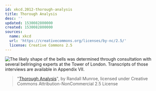 ```yaml
---
id: xkcd.2012-thorough-analysis
title: Thorough Analysis
desc: ''
updated: 1530082800000
created: 1530082800000
sources:
  name: xkcd
  url: 'https://creativecommons.org/licenses/by-nc/2.5/'
  license: Creative Commons 2.5
---
```

![The likely shape of the bells was determined through consultation with several bellringing experts at the Tower of London. Transcripts of those interviews are available in Appendix VII.](https://imgs.xkcd.com/comics/thorough_analysis.png)
> "[Thorough Analysis](https://xkcd.com/2012/)", by Randall Munroe, licensed under Creative Commons Attribution-NonCommercial 2.5 License

